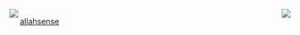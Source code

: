 <img align="left" src="https://github-readme-stats.vercel.app/api/top_langs?username=xxalexxxddd&theme=dark&show_icons=true" />
<img align="right" src="https://github-readme-stats.vercel.app/api?username=xxalexxxddd&theme=dark&show_icons=true" />

<a href=[allahsense]>allahsense</a>

[allahsense]: https://allahsense.icu
[github]: https://www.github.com/xxalexxxddd
